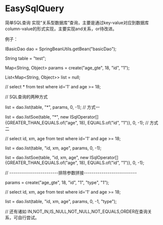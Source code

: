 # EasySqlQuery
简单SQL查询
实现“关系型数据库”查询，主要是通过key-value对应到数据库column-value的形式实现，主要实现and关系，or待改进。

例子：

IBasicDao dao = SpringBeanUtils.getBean("basicDao");

String table = "test";

Map<String, Object> params = create("age_gte", 18, "id", "1");

List<Map<String, Object>> list = null;

// select * from test where id='1' and age >= 18;

// SQL查询的两种方式

list = dao.list(table, "*", params, 0, -1); // 方式一

list = dao.listSoe(table, "*", new ISqlOperator[]{GREATER_THAN_EQUALS.of("age", 18), EQUALS.of("id", "1")}, 0, -1); // 方式二

// select id, xm, age from test where id='1' and age >= 18;

list = dao.list(table, "id, xm, age", params, 0, -1);

list = dao.listSoe(table, "id, xm, age", new ISqlOperator[]{GREATER_THAN_EQUALS.of("age", 18), EQUALS.of("id", "1")}, 0, -1);

// -------------------------排除参数拼接---------------------------

params = create("age_gte", 18, "id", "1", "type", "1");

// select id, xm, age from test where id='1' and age >= 18;

list = dao.list(table, "id, xm, age", params, 0, -1, "type");

// 还有诸如 IN,NOT_IN,IS_NULL,NOT_NULL,NOT_EQUALS,ORDER在查询关系，可自行尝试。
